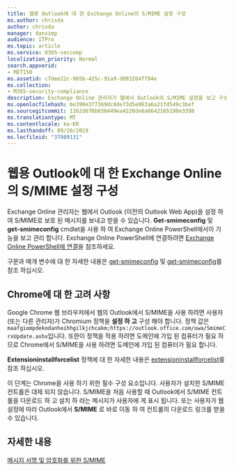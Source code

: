 ```yaml
---
title: 웹용 Outlook에 대 한 Exchange Online의 S/MIME 설정 구성
ms.author: chrisda
author: chrisda
manager: dansimp
audience: ITPro
ms.topic: article
ms.service: O365-seccomp
localization_priority: Normal
search.appverid:
- MET150
ms.assetid: c7dee22c-9b5b-425c-91a9-d093204ff84e
ms.collection:
- M365-security-compliance
description: Exchange Online 관리자가 웹에서 Outlook의 S/MIME 설정을 보고 구성 하기 위해 수행 해야 하는 작업에 대 한 간략 한 설명입니다.
ms.openlocfilehash: 6e390e377369dc0de73d5e063a6a21fd549c3bef
ms.sourcegitcommit: 1162d676b036449ea4220de8a6642165190e3398
ms.translationtype: MT
ms.contentlocale: ko-KR
ms.lasthandoff: 09/20/2019
ms.locfileid: "37089131"
---
```

# <a name="configure-smime-settings-in-exchange-online-for-outlook-on-the-web"></a>웹용 Outlook에 대 한 Exchange Online의 S/MIME 설정 구성

Exchange Online 관리자는 웹에서 Outlook (이전의 Outlook Web App)을 설정 하 여 S/MIME로 보호 된 메시지를 보내고 받을 수 있습니다. **Get-smimeconfig** 및 **get-smimeconfig** cmdlet을 사용 하 여 Exchange Online PowerShell에서이 기능을 보고 관리 합니다. Exchange Online PowerShell에 연결하려면 [Exchange Online PowerShell에 연결](https://go.microsoft.com/fwlink/p/?linkid=396554)을 참조하세요.

구문과 매개 변수에 대 한 자세한 내용은 [get-smimeconfig](http://technet.microsoft.com/library/4b29fa89-0840-4fe9-8885-019fcef2e02b.aspx) 및 [get-smimeconfig](http://technet.microsoft.com/library/de357ce0-8143-4c36-8032-026292fc63f0.aspx)를 참조 하십시오.

## <a name="considerations-for-chrome"></a>Chrome에 대 한 고려 사항

Google Chrome 웹 브라우저에서 웹의 Outlook에서 S/MIME을 사용 하려면 사용자 (또는 다른 관리자)가 Chromium 정책을 **설정 하 고** 구성 해야 합니다. 정책 값은 `maafgiompdekodanheihhgilkjchcakm;https://outlook.office.com/owa/SmimeCrxUpdate.ashx`입니다. 또한이 정책을 적용 하려면 도메인에 가입 된 컴퓨터가 필요 하므로 Chrome에서 S/MIME을 사용 하려면 도메인에 가입 된 컴퓨터가 필요 합니다.

**Extensioninstallforcelist** 정책에 대 한 자세한 내용은 [extensioninstallforcelist](http://dev.chromium.org/administrators/policy-list-3#ExtensionInstallForcelist)를 참조 하십시오.

이 단계는 Chrome을 사용 하기 위한 필수 구성 요소입니다. 사용자가 설치한 S/MIME 컨트롤은 대체 되지 않습니다. S/MIME을 처음 사용할 때 Outlook에서 S/MIME 컨트롤을 다운로드 하 고 설치 하 라는 메시지가 사용자에 게 표시 됩니다. 또는 사용자가 웹 설정에 따라 Outlook에서 **S/MIME** 로 바로 이동 하 여 컨트롤의 다운로드 링크를 받을 수 있습니다.

## <a name="for-more-information"></a>자세한 내용

[메시지 서명 및 암호화를 위한 S/MIME](s-mime-for-message-signing-and-encryption.md)
